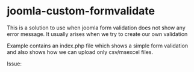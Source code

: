 # joomla-custom-formvalidate
This is a solution to use when joomla form validation does not show any error message. It usually arises when we try to create our own validation

Example contains an index.php file which shows a simple form validation and also shows how we can upload only csv/msexcel files.

Issue:
<div id="system-message-container" class="j-toggle-main span10"><div class="alert alert-error"></div></div>
